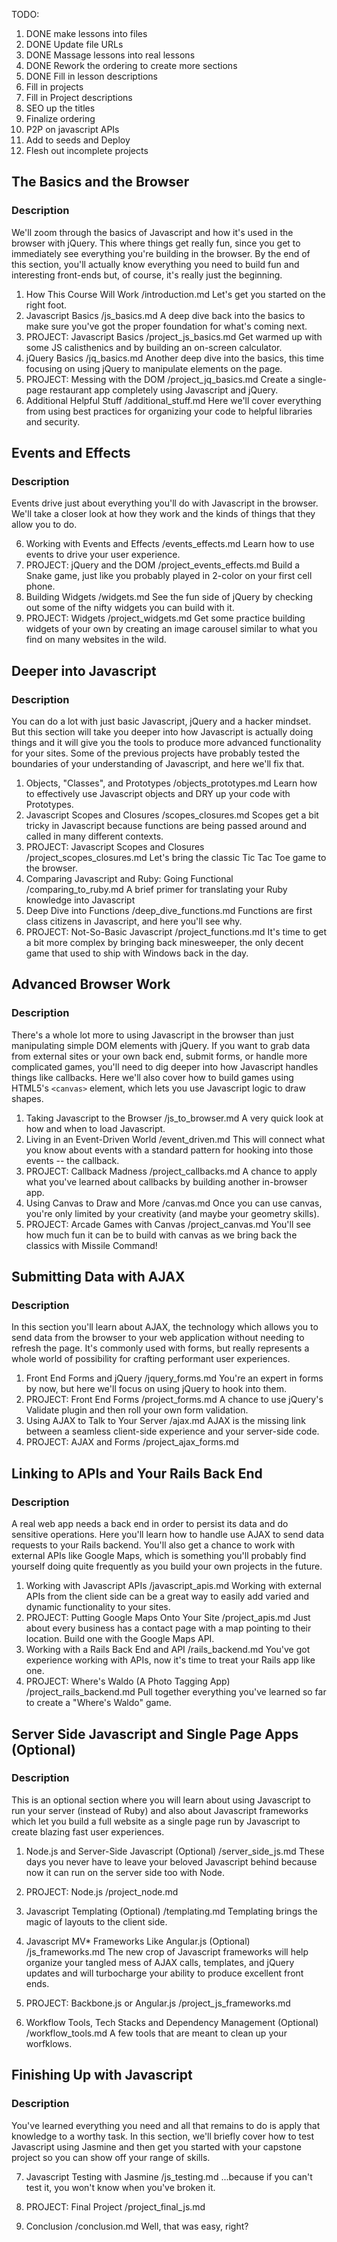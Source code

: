 
TODO:
1. DONE make lessons into files
2. DONE Update file URLs
3. DONE Massage lessons into real lessons
4. DONE Rework the ordering to create more sections
5. DONE Fill in lesson descriptions
6. Fill in projects
7. Fill in Project descriptions
6. SEO up the titles
7. Finalize ordering
8. P2P on javascript APIs
8. Add to seeds and Deploy
9. Flesh out incomplete projects

## The Basics and the Browser

### Description

We'll zoom through the basics of Javascript and how it's used in the browser with jQuery.  This where things get really fun, since you get to immediately see everything you're building in the browser.  By the end of this section, you'll actually know everything you need to build fun and interesting front-ends but, of course, it's really just the beginning.

1. How This Course Will Work
    /introduction.md
    Let's get you started on the right foot.
2. Javascript Basics
    /js_basics.md
    A deep dive back into the basics to make sure you've got the proper foundation for what's coming next.
3. PROJECT: Javascript Basics
    /project_js_basics.md
    Get warmed up with some JS calisthenics and by building an on-screen calculator.
4. jQuery Basics
    /jq_basics.md
    Another deep dive into the basics, this time focusing on using jQuery to manipulate elements on the page.
5. PROJECT: Messing with the DOM
    /project_jq_basics.md
    Create a single-page restaurant app completely using Javascript and jQuery.
9. Additional Helpful Stuff
    /additional_stuff.md
    Here we'll cover everything from using best practices for organizing your code to helpful libraries and security.


## Events and Effects

### Description
Events drive just about everything you'll do with Javascript in the browser. We'll take a closer look at how they work and the kinds of things that they allow you to do.

6. Working with Events and Effects
    /events_effects.md
    Learn how to use events to drive your user experience.
7. PROJECT: jQuery and the DOM
    /project_events_effects.md
    Build a Snake game, just like you probably played in 2-color on your first cell phone.
8. Building Widgets
    /widgets.md
    See the fun side of jQuery by checking out some of the nifty widgets you can build with it.
9. PROJECT: Widgets
    /project_widgets.md
    Get some practice building widgets of your own by creating an image carousel similar to what you find on many websites in the wild.

## Deeper into Javascript

### Description
You can do a lot with just basic Javascript, jQuery and a hacker mindset.  But this section will take you deeper into how Javascript is actually doing things and it will give you the tools to produce more advanced functionality for your sites.  Some of the previous projects have probably tested the boundaries of your understanding of Javascript, and here we'll fix that.

1. Objects, "Classes", and Prototypes
    /objects_prototypes.md
    Learn how to effectively use Javascript objects and DRY up your code with Prototypes.
2. Javascript Scopes and Closures
    /scopes_closures.md
    Scopes get a bit tricky in Javascript because functions are being passed around and called in many different contexts.
3. PROJECT: Javascript Scopes and Closures
    /project_scopes_closures.md
    Let's bring the classic Tic Tac Toe game to the browser.
4. Comparing Javascript and Ruby: Going Functional
    /comparing_to_ruby.md
    A brief primer for translating your Ruby knowledge into Javascript 
5. Deep Dive into Functions
    /deep_dive_functions.md
    Functions are first class citizens in Javascript, and here you'll see why.
6. PROJECT: Not-So-Basic Javascript
    /project_functions.md
    It's time to get a bit more complex by bringing back minesweeper, the only decent game that used to ship with Windows back in the day.

## Advanced Browser Work

### Description
There's a whole lot more to using Javascript in the browser than just manipulating simple DOM elements with jQuery.  If you want to grab data from external sites or your own back end, submit forms, or handle more complicated games, you'll need to dig deeper into how Javascript handles things like callbacks.  Here we'll also cover how to build games using HTML5's `<canvas>` element, which lets you use Javascript logic to draw shapes.  

1. Taking Javascript to the Browser
    /js_to_browser.md
    A very quick look at how and when to load Javascript.
2. Living in an Event-Driven World
    /event_driven.md
    This will connect what you know about events with a standard pattern for hooking into those events -- the callback.
4. PROJECT: Callback Madness
    /project_callbacks.md
    A chance to apply what you've learned about callbacks by building another in-browser app.
5. Using Canvas to Draw and More
    /canvas.md
    Once you can use canvas, you're only limited by your creativity (and maybe your geometry skills).
6. PROJECT: Arcade Games with Canvas
    /project_canvas.md
    You'll see how much fun it can be to build with canvas as we bring back the classics with Missile Command!

## Submitting Data with AJAX

### Description
In this section you'll learn about AJAX, the technology which allows you to send data from the browser to your web application without needing to refresh the page.  It's commonly used with forms, but really represents a whole world of possibility for crafting performant user experiences.

1. Front End Forms and jQuery
    /jquery_forms.md
    You're an expert in forms by now, but here we'll focus on using jQuery to hook into them.
2. PROJECT: Front End Forms
    /project_forms.md
    A chance to use jQuery's Validate plugin and then roll your own form validation.
3. Using AJAX to Talk to Your Server
    /ajax.md
    AJAX is the missing link between a seamless client-side experience and your server-side code.
4. PROJECT: AJAX and Forms
    /project_ajax_forms.md


## Linking to APIs and Your Rails Back End

### Description
A real web app needs a back end in order to persist its data and do sensitive operations.  Here you'll learn how to handle use AJAX to send data requests to your Rails backend.  You'll also get a chance to work with external APIs like Google Maps, which is something you'll probably find yourself doing quite frequently as you build your own projects in the future.

1. Working with Javascript APIs
    /javascript_apis.md
    Working with external APIs from the client side can be a great way to easily add varied and dynamic functionality to your sites.
2. PROJECT: Putting Google Maps Onto Your Site
    /project_apis.md
    Just about every business has a contact page with a map pointing to their location.  Build one with the Google Maps API.
3. Working with a Rails Back End and API
    /rails_backend.md
    You've got experience working with APIs, now it's time to treat your Rails app like one.
4. PROJECT: Where's Waldo (A Photo Tagging App)
    /project_rails_backend.md
    Pull together everything you've learned so far to create a "Where's Waldo" game.

## Server Side Javascript and Single Page Apps (Optional)

### Description
This is an optional section where you will learn about using Javascript to run your server (instead of Ruby) and also about Javascript frameworks which let you build a full website as a single page run by Javascript to create blazing fast user experiences.

1. Node.js and Server-Side Javascript (Optional)
    /server_side_js.md
    These days you never have to leave your beloved Javascript behind because now it can run on the server side too with Node.
2. PROJECT: Node.js
    /project_node.md

3. Javascript Templating (Optional)
    /templating.md
    Templating brings the magic of layouts to the client side.
4. Javascript MV* Frameworks Like Angular.js (Optional)
    /js_frameworks.md
    The new crop of Javascript frameworks will help organize your tangled mess of AJAX calls, templates, and jQuery updates and will turbocharge your ability to produce excellent front ends.
5. PROJECT: Backbone.js or Angular.js
    /project_js_frameworks.md

6. Workflow Tools, Tech Stacks and Dependency Management (Optional)
    /workflow_tools.md
    A few tools that are meant to clean up your worfklows.

## Finishing Up with Javascript

### Description
You've learned everything you need and all that remains to do is apply that knowledge to a worthy task.  In this section, we'll briefly cover how to test Javascript using Jasmine and then get you started with your capstone project so you can show off your range of skills.

7. Javascript Testing with Jasmine
    /js_testing.md
    ...because if you can't test it, you won't know when you've broken it.
8. PROJECT: Final Project
    /project_final_js.md

9. Conclusion
    /conclusion.md
    Well, that was easy, right?




























